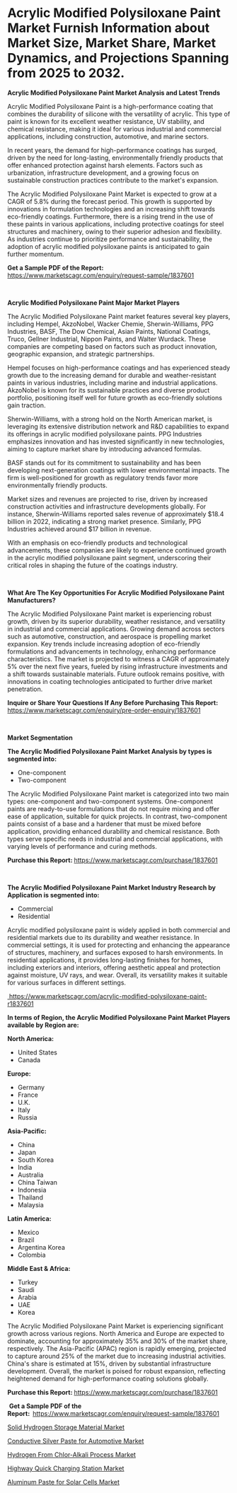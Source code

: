 <p><h1>Acrylic Modified Polysiloxane Paint Market Furnish Information about Market Size, Market Share, Market Dynamics, and Projections Spanning from 2025 to 2032.</h1></p><p><strong>Acrylic Modified Polysiloxane Paint Market Analysis and Latest Trends</strong></p>
<p><p>Acrylic Modified Polysiloxane Paint is a high-performance coating that combines the durability of silicone with the versatility of acrylic. This type of paint is known for its excellent weather resistance, UV stability, and chemical resistance, making it ideal for various industrial and commercial applications, including construction, automotive, and marine sectors. </p><p>In recent years, the demand for high-performance coatings has surged, driven by the need for long-lasting, environmentally friendly products that offer enhanced protection against harsh elements. Factors such as urbanization, infrastructure development, and a growing focus on sustainable construction practices contribute to the market's expansion.</p><p>The Acrylic Modified Polysiloxane Paint Market is expected to grow at a CAGR of 5.8% during the forecast period. This growth is supported by innovations in formulation technologies and an increasing shift towards eco-friendly coatings. Furthermore, there is a rising trend in the use of these paints in various applications, including protective coatings for steel structures and machinery, owing to their superior adhesion and flexibility. As industries continue to prioritize performance and sustainability, the adoption of acrylic modified polysiloxane paints is anticipated to gain further momentum.</p></p>
<p><strong>Get a Sample PDF of the Report:&nbsp;</strong> <a href="https://www.marketscagr.com/enquiry/request-sample/1837601?utm_campaign=1944&utm_medium=2&utm_source=Github&utm_content=ia&utm_term=03022025&utm_id=acrylic-modified-polysiloxane-paint">https://www.marketscagr.com/enquiry/request-sample/1837601</a></p>
<p>&nbsp;</p>
<p><strong>Acrylic Modified Polysiloxane Paint Major Market Players</strong></p>
<p><p>The Acrylic Modified Polysiloxane Paint market features several key players, including Hempel, AkzoNobel, Wacker Chemie, Sherwin-Williams, PPG Industries, BASF, The Dow Chemical, Asian Paints, National Coatings, Truco, Gellner Industrial, Nippon Paints, and Walter Wurdack. These companies are competing based on factors such as product innovation, geographic expansion, and strategic partnerships.</p><p>Hempel focuses on high-performance coatings and has experienced steady growth due to the increasing demand for durable and weather-resistant paints in various industries, including marine and industrial applications. AkzoNobel is known for its sustainable practices and diverse product portfolio, positioning itself well for future growth as eco-friendly solutions gain traction.</p><p>Sherwin-Williams, with a strong hold on the North American market, is leveraging its extensive distribution network and R&D capabilities to expand its offerings in acrylic modified polysiloxane paints. PPG Industries emphasizes innovation and has invested significantly in new technologies, aiming to capture market share by introducing advanced formulas.</p><p>BASF stands out for its commitment to sustainability and has been developing next-generation coatings with lower environmental impacts. The firm is well-positioned for growth as regulatory trends favor more environmentally friendly products.</p><p>Market sizes and revenues are projected to rise, driven by increased construction activities and infrastructure developments globally. For instance, Sherwin-Williams reported sales revenue of approximately $18.4 billion in 2022, indicating a strong market presence. Similarly, PPG Industries achieved around $17 billion in revenue.</p><p>With an emphasis on eco-friendly products and technological advancements, these companies are likely to experience continued growth in the acrylic modified polysiloxane paint segment, underscoring their critical roles in shaping the future of the coatings industry.</p></p>
<p>&nbsp;</p>
<p><strong>What Are The Key Opportunities For Acrylic Modified Polysiloxane Paint Manufacturers?</strong></p>
<p><p>The Acrylic Modified Polysiloxane Paint market is experiencing robust growth, driven by its superior durability, weather resistance, and versatility in industrial and commercial applications. Growing demand across sectors such as automotive, construction, and aerospace is propelling market expansion. Key trends include increasing adoption of eco-friendly formulations and advancements in technology, enhancing performance characteristics. The market is projected to witness a CAGR of approximately 5% over the next five years, fueled by rising infrastructure investments and a shift towards sustainable materials. Future outlook remains positive, with innovations in coating technologies anticipated to further drive market penetration.</p></p>
<p><strong>Inquire or Share Your Questions If Any Before Purchasing This Report:</strong> <a href="https://www.marketscagr.com/enquiry/pre-order-enquiry/1837601?utm_campaign=1944&utm_medium=2&utm_source=Github&utm_content=ia&utm_term=03022025&utm_id=acrylic-modified-polysiloxane-paint">https://www.marketscagr.com/enquiry/pre-order-enquiry/1837601</a></p>
<p>&nbsp;</p>
<p><strong>Market Segmentation</strong></p>
<p><strong>The Acrylic Modified Polysiloxane Paint Market Analysis by types is segmented into:</strong></p>
<p><ul><li>One-component</li><li>Two-component</li></ul></p>
<p><p>The Acrylic Modified Polysiloxane Paint market is categorized into two main types: one-component and two-component systems. One-component paints are ready-to-use formulations that do not require mixing and offer ease of application, suitable for quick projects. In contrast, two-component paints consist of a base and a hardener that must be mixed before application, providing enhanced durability and chemical resistance. Both types serve specific needs in industrial and commercial applications, with varying levels of performance and curing methods.</p></p>
<p><strong>Purchase this Report:&nbsp;</strong><a href="https://www.marketscagr.com/purchase/1837601?utm_campaign=1944&utm_medium=2&utm_source=Github&utm_content=ia&utm_term=03022025&utm_id=acrylic-modified-polysiloxane-paint">https://www.marketscagr.com/purchase/1837601</a></p>
<p>&nbsp;</p>
<p><strong>The Acrylic Modified Polysiloxane Paint Market Industry Research by Application is segmented into:</strong></p>
<p><ul><li>Commercial</li><li>Residential</li></ul></p>
<p><p>Acrylic modified polysiloxane paint is widely applied in both commercial and residential markets due to its durability and weather resistance. In commercial settings, it is used for protecting and enhancing the appearance of structures, machinery, and surfaces exposed to harsh environments. In residential applications, it provides long-lasting finishes for homes, including exteriors and interiors, offering aesthetic appeal and protection against moisture, UV rays, and wear. Overall, its versatility makes it suitable for various surfaces in different settings.</p></p>
<p><a href="https://www.marketscagr.com/acrylic-modified-polysiloxane-paint-r1837601?utm_campaign=1944&utm_medium=2&utm_source=Github&utm_content=ia&utm_term=03022025&utm_id=acrylic-modified-polysiloxane-paint">&nbsp;https://www.marketscagr.com/acrylic-modified-polysiloxane-paint-r1837601</a></p>
<p><strong>In terms of Region, the Acrylic Modified Polysiloxane Paint Market Players available by Region are:</strong></p>
<p>
    <p> <strong> North America: </strong>
        <ul>
            <li>United States</li>
            <li>Canada</li>
        </ul>
        </p> 
    <p> <strong> Europe: </strong>
        <ul>
            <li>Germany</li>
            <li>France</li>
            <li>U.K.</li>
            <li>Italy</li>
            <li>Russia</li>
        </ul>
        </p> 
    <p> <strong> Asia-Pacific: </strong>
        <ul>
            <li>China</li>
            <li>Japan</li>
            <li>South Korea</li>
            <li>India</li>
            <li>Australia</li>
            <li>China Taiwan</li>
            <li>Indonesia</li>
            <li>Thailand</li>
            <li>Malaysia</li>
        </ul>
        </p> 
    <p> <strong> Latin America: </strong>
        <ul>
            <li>Mexico</li>
            <li>Brazil</li>
            <li>Argentina Korea</li>
            <li>Colombia</li>
        </ul>
        </p> 
    <p> <strong> Middle East & Africa: </strong>
        <ul>
            <li>Turkey</li>
            <li>Saudi</li>
            <li>Arabia</li>
            <li>UAE</li>
            <li>Korea</li>
        </ul>
    </p>
    </p>
<p><p>The Acrylic Modified Polysiloxane Paint Market is experiencing significant growth across various regions. North America and Europe are expected to dominate, accounting for approximately 35% and 30% of the market share, respectively. The Asia-Pacific (APAC) region is rapidly emerging, projected to capture around 25% of the market due to increasing industrial activities. China's share is estimated at 15%, driven by substantial infrastructure development. Overall, the market is poised for robust expansion, reflecting heightened demand for high-performance coating solutions globally.</p></p>
<p><strong>Purchase this Report: </strong><a href="https://www.marketscagr.com/purchase/1837601?utm_campaign=1944&utm_medium=2&utm_source=Github&utm_content=ia&utm_term=03022025&utm_id=acrylic-modified-polysiloxane-paint">https://www.marketscagr.com/purchase/1837601</a></p>
<p>&nbsp;<strong>Get a Sample PDF of the Report:&nbsp;&nbsp;</strong><a href="https://www.marketscagr.com/enquiry/request-sample/1837601?utm_campaign=1944&utm_medium=2&utm_source=Github&utm_content=ia&utm_term=03022025&utm_id=acrylic-modified-polysiloxane-paint">https://www.marketscagr.com/enquiry/request-sample/1837601</a></p>
<p><strong></strong></p>
<p><p><a href="https://www.linkedin.com/pulse/solid-hydrogen-storage-material-market-report-exploring-twgbe?utm_campaign=1944&utm_medium=2&utm_source=Github&utm_content=ia&utm_term=03022025&utm_id=acrylic-modified-polysiloxane-paint">Solid Hydrogen Storage Material Market</a></p><p><a href="https://github.com/Chiragrp22/Market-Research-Report-List-7/blob/main/conductive-silver-paste-for-automotive-market.md?utm_campaign=1944&utm_medium=2&utm_source=Github&utm_content=ia&utm_term=03022025&utm_id=acrylic-modified-polysiloxane-paint">Conductive Silver Paste for Automotive Market</a></p><p><a href="https://www.linkedin.com/pulse/hydrogen-from-chlor-alkali-process-market-report-anticipated-ghdee?utm_campaign=1944&utm_medium=2&utm_source=Github&utm_content=ia&utm_term=03022025&utm_id=acrylic-modified-polysiloxane-paint">Hydrogen From Chlor-Alkali Process Market</a></p><p><a href="https://www.linkedin.com/pulse/highway-quick-charging-station-market-expansion-comprehensive-xtsvf?utm_campaign=1944&utm_medium=2&utm_source=Github&utm_content=ia&utm_term=03022025&utm_id=acrylic-modified-polysiloxane-paint">Highway Quick Charging Station Market</a></p><p><a href="https://github.com/muhjanaidu/Market-Research-Report-List-1/blob/main/aluminum-paste-for-solar-cells-market.md?utm_campaign=1944&utm_medium=2&utm_source=Github&utm_content=ia&utm_term=03022025&utm_id=acrylic-modified-polysiloxane-paint">Aluminum Paste for Solar Cells Market</a></p></p>